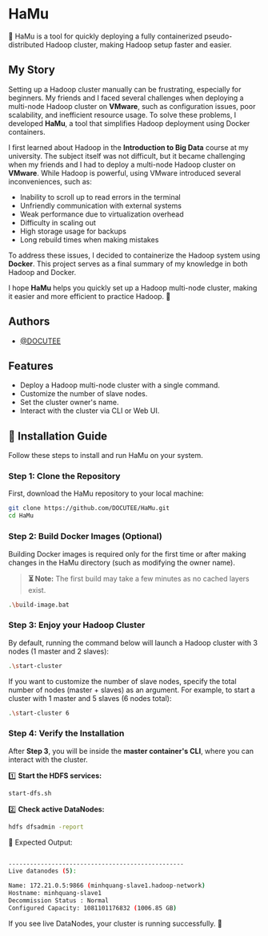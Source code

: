 
# HaMu

🚀 HaMu is a tool for quickly deploying a fully containerized pseudo-distributed Hadoop cluster, making Hadoop setup faster and easier.

## **My Story**  

Setting up a Hadoop cluster manually can be frustrating, especially for beginners. My friends and I faced several challenges when deploying a multi-node Hadoop cluster on **VMware**, such as configuration issues, poor scalability, and inefficient resource usage. To solve these problems, I developed **HaMu**, a tool that simplifies Hadoop deployment using Docker containers.  

I first learned about Hadoop in the **Introduction to Big Data** course at my university. The subject itself was not difficult, but it became challenging when my friends and I had to deploy a multi-node Hadoop cluster on **VMware**. While Hadoop is powerful, using VMware introduced several inconveniences, such as:  

- Inability to scroll up to read errors in the terminal  
- Unfriendly communication with external systems  
- Weak performance due to virtualization overhead  
- Difficulty in scaling out  
- High storage usage for backups  
- Long rebuild times when making mistakes  

To address these issues, I decided to containerize the Hadoop system using **Docker**. This project serves as a final summary of my knowledge in both Hadoop and Docker.  

I hope **HaMu** helps you quickly set up a Hadoop multi-node cluster, making it easier and more efficient to practice Hadoop. 🚀  



## Authors

- [@DOCUTEE](https://github.com/DOCUTEE)

## 

## Features  

- Deploy a Hadoop multi-node cluster with a single command.  
- Customize the number of slave nodes.  
- Set the cluster owner's name.  
- Interact with the cluster via CLI or Web UI.  

## 🚀 Installation Guide  

Follow these steps to install and run HaMu on your system.  

### **Step 1: Clone the Repository**  
First, download the HaMu repository to your local machine:  
```sh
git clone https://github.com/DOCUTEE/HaMu.git
cd HaMu
```

### **Step 2: Build Docker Images (Optional)**  
Building Docker images is required only for the first time or after making changes in the HaMu directory (such as modifying the owner name).
> **⏳ Note:** The first build may take a few minutes as no cached layers exist.
```sh
.\build-image.bat
```

### **Step 3: Enjoy your Hadoop Cluster**  
By default, running the command below will launch a Hadoop cluster with 3 nodes (1 master and 2 slaves):
```sh
.\start-cluster
```
If you want to customize the number of slave nodes, specify the total number of nodes (master + slaves) as an argument.
For example, to start a cluster with 1 master and 5 slaves (6 nodes total):
```sh
.\start-cluster 6
```

### **Step 4: Verify the Installation**  

After **Step 3**, you will be inside the **master container's CLI**, where you can interact with the cluster.  

1️⃣ **Start the HDFS services:**  
```sh
start-dfs.sh
```
2️⃣ **Check active DataNodes:**
```sh
hdfs dfsadmin -report
```
📌 Expected Output:
```sh

-------------------------------------------------
Live datanodes (5):

Name: 172.21.0.5:9866 (minhquang-slave1.hadoop-network)
Hostname: minhquang-slave1
Decommission Status : Normal
Configured Capacity: 1081101176832 (1006.85 GB)
```

If you see live DataNodes, your cluster is running successfully. 🚀


    
